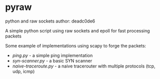 # pyraw

python and raw sockets
author: deadc0de6

A simple python script using raw sockets and epoll for fast processing packets

Some example of implementations using scapy to forge the packets:
- *ping.py* - a simple ping implementation
- *syn-scanner.py* - a basic SYN scanner
- *naive-traceroute.py* - a naive tracerouter with multiple protocols (tcp, udp, icmp)

